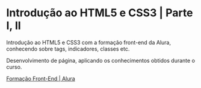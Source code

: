 # Introdução ao HTML5 e CSS3 | Parte I, II

Introdução ao HTML5 e CSS3 com a formação front-end da Alura, conhecendo sobre tags, indicadores, classes etc.

Desenvolvimento de página, aplicando os conhecimentos obtidos durante o curso.

[Formação Front-End | Alura](https://cursos.alura.com.br/formacao-front-end)
